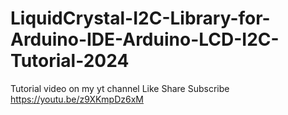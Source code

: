# LiquidCrystal-I2C-Library-for-Arduino-IDE-Arduino-LCD-I2C-Tutorial-2024


Tutorial video on my yt channel
Like
Share
Subscribe
https://youtu.be/z9XKmpDz6xM
